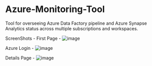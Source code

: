 # Azure-Monitoring-Tool
 Tool for overseeing Azure Data Factory pipeline and Azure Synapse Analytics status across multiple subscriptions and workspaces.

 ScreenShots -
 First Page -
![image](https://github.com/PranavChoudhary20/Azure-Monitoring-Tool/assets/66195455/ebb556fb-d2a5-4ad9-ac36-fea6486c4486)

Azure Login -
![image](https://github.com/PranavChoudhary20/Azure-Monitoring-Tool/assets/66195455/cd4520e7-955c-4654-91a5-935fbd6aeb9c)


Details Page -
![image](https://github.com/PranavChoudhary20/Azure-Monitoring-Tool/assets/66195455/6a5a7c8c-b881-44d1-b598-d502cf6ff542)



